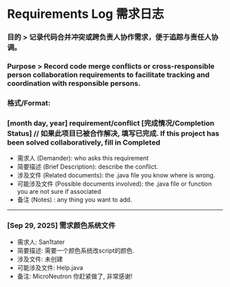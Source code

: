 # Requirements Log 需求日志
### 目的 > 记录代码合并冲突或跨负责人协作需求，便于追踪与责任人协调。
### Purpose > Record code merge conflicts or cross-responsible person collaboration requirements to facilitate tracking and coordination with responsible persons.
### 格式/Format:
### [month day, year] requirement/conflict [完成情况/Completion Status] // 如果此项目已被合作解决, 填写已完成. If this project has been solved collaboratively, fill in Completed
* 需求人 (Demander): who asks this requirement
* 简要描述 (Brief Description): describe the conflict.
* 涉及文件 (Related documents): the .java file you know where is wrong.
* 可能涉及文件 (Possible documents involved): the .java file or function you are not sure if associated
* 备注 (Notes) : any thing you want to add.

---

### [Sep 29, 2025] 需求颜色系统文件
* 需求人: San1tater
* 简要描述: 需要一个颜色系统改script的颜色.
* 涉及文件: 未创建
* 可能涉及文件: Help.java
* 备注: MicroNeutron 你赶紧做了, 非常感谢!

###
